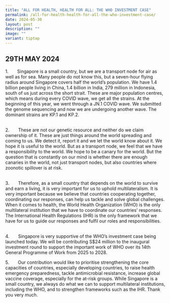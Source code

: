 ```yaml
---
title: "ALL FOR HEALTH, HEALTH FOR ALL: THE WHO INVESTMENT CASE"
permalink: /all-for-health-health-for-all-the-who-investment-case/
date: 2024-05-30
layout: post
description: ""
image: ""
variant: tiptap
---
```

<h2><strong>29TH MAY 2024</strong></h2>
<p>1.&nbsp; &nbsp; &nbsp; &nbsp;Singapore is a small country, but we are
a transport node for air as well as for sea. Many people do not know this,
but a seven-hour flying radius around Singapore covers half the world’s
population. We have 1.4 billion people living in China, 1.4 billion in
India, 279 million in Indonesia, south of us just across the short strait.
These are major population centres, which means during every COVID wave,
we get all the strains. At the beginning of this year, we went through
a JN.1 COVID wave. We submitted the genome sequencing and now we are undergoing
another wave. The dominant strains are KP.1 and KP.2.</p>
<p>
<br>2.&nbsp; &nbsp; &nbsp; &nbsp;These are not our genetic resource and neither
do we claim ownership of it. These are just things around the world spreading
and coming to us. We detect it, report it and we let the world know about
it. We hope it is useful to the world. But as a transport node, we feel
that we have a responsibility to the world. We hope to be a canary for
the world. But the question that is constantly on our mind is whether there
are enough canaries in the world, not just transport nodes, but also countries
where zoonotic spillover is at risk.</p>
<p>
<br>3.&nbsp; &nbsp; &nbsp; &nbsp;Therefore, as a small country that depends
on the world to survive and earn a living, it is very important for us
to uphold multilateralism. It is very important because we believe that
countries cooperating together, coordinating our responses, can help us
tackle and solve global challenges. When it comes to health, the World
Health Organization (WHO) is the only multilateral institution that we
have to coordinate our countries’ responses. The International Health Regulations
(IHR) is the only framework that we have for us to guide our responses
and fulfil our roles and responsibilities.</p>
<p>
<br>4.&nbsp; &nbsp; &nbsp; &nbsp;Singapore is very supportive of the WHO’s
investment case being launched today. We will be contributing S$24 million
to the inaugural investment round to support the important work of WHO
over its 14th General Programme of Work from 2025 to 2028.</p>
<p>5.&nbsp; &nbsp; &nbsp; &nbsp;Our contribution would like to prioritise
strengthening the core capacities of countries, especially developing countries,
to raise health emergency preparedness, tackle antimicrobial resistance,
increase global vaccine coverage, especially for the at-risk groups. While
Singapore is a small country, we always do what we can to&nbsp;support&nbsp;multilateral
institutions, including the WHO, and to strengthen frameworks such as the
IHR. Thank you very much.</p>
<p>
<br>
</p>